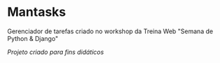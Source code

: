 # Mantasks
Gerenciador de tarefas criado no workshop da Treina Web "Semana de Python & Django"

_Projeto criado para fins didáticos_